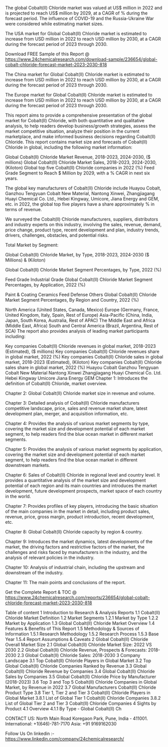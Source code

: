 The global Cobalt(II) Chloride market was valued at US$ million in 2022 and is projected to reach US$ million by 2029, at a CAGR of % during the forecast period. The influence of COVID-19 and the Russia-Ukraine War were considered while estimating market sizes.

The USA market for Global Cobalt(II) Chloride  market is estimated to increase from USD million in 2022 to reach USD million by 2030, at a CAGR during the forecast period of 2023 through 2030.

Download FREE Sample of this Report @ https://www.24chemicalresearch.com/download-sample/236654/global-cobalt-chloride-forecast-market-2023-2030-818

The China market for Global Cobalt(II) Chloride market is estimated to increase from USD million in 2022 to reach USD million by 2030, at a CAGR during the forecast period of 2023 through 2030.

The Europe market for Global Cobalt(II) Chloride market is estimated to increase from USD million in 2022 to reach USD million by 2030, at a CAGR during the forecast period of 2023 through 2030.

This report aims to provide a comprehensive presentation of the global market for Cobalt(II) Chloride, with both quantitative and qualitative analysis, to help readers develop business/growth strategies, assess the market competitive situation, analyze their position in the current marketplace, and make informed business decisions regarding Cobalt(II) Chloride. This report contains market size and forecasts of Cobalt(II) Chloride in global, including the following market information:

Global Cobalt(II) Chloride Market Revenue, 2018-2023, 2024-2030, ($ millions)
Global Cobalt(II) Chloride Market Sales, 2018-2023, 2024-2030, (Kiloton)
Global top five Cobalt(II) Chloride companies in 2022 (%)
Feed Grade Segment to Reach $ Million by 2029, with a % CAGR in next six years.

The global key manufacturers of Cobalt(II) Chloride include Huayou Cobalt, Ganzhou Tengyuan Cobalt New Material, Nantong Xinwei, Zhangjiagang Huayi Chemical Co. Ltd., Hebei Kingway, Umicore, Jiana Energy and GEM, etc. in 2022, the global top five players have a share approximately % in terms of revenue.

We surveyed the Cobalt(II) Chloride manufacturers, suppliers, distributors and industry experts on this industry, involving the sales, revenue, demand, price change, product type, recent development and plan, industry trends, drivers, challenges, obstacles, and potential risks.

Total Market by Segment:

Global Cobalt(II) Chloride Market, by Type, 2018-2023, 2024-2030 ($ Millions) & (Kiloton)

Global Cobalt(II) Chloride Market Segment Percentages, by Type, 2022 (%)

Feed Grade
Industrial Grade
Global Cobalt(II) Chloride Market Segment Percentages, by Application, 2022 (%)

Paint & Coating
Ceramics
Feed
Defense
Others
Global Cobalt(II) Chloride Market Segment Percentages, By Region and Country, 2022 (%)

North America (United States, Canada, Mexico)
Europe (Germany, France, United Kingdom, Italy, Spain, Rest of Europe)
Asia-Pacific (China, India, Japan, South Korea, Australia, Rest of APAC)
The Middle East and Africa (Middle East, Africa)
South and Central America (Brazil, Argentina, Rest of SCA)
The report also provides analysis of leading market participants including:

Key companies Cobalt(II) Chloride revenues in global market, 2018-2023 (Estimated), ($ millions)
Key companies Cobalt(II) Chloride revenues share in global market, 2022 (%)
Key companies Cobalt(II) Chloride sales in global market, 2018-2023 (Estimated), (Kiloton)
Key companies Cobalt(II) Chloride sales share in global market, 2022 (%)
Huayou Cobalt
Ganzhou Tengyuan Cobalt New Material
Nantong Xinwei
Zhangjiagang Huayi Chemical Co. Ltd.
Hebei Kingway
Umicore
Jiana Energy
GEM
Chapter 1: Introduces the definition of Cobalt(II) Chloride, market overview.

Chapter 2: Global Cobalt(II) Chloride market size in revenue and volume.

Chapter 3: Detailed analysis of Cobalt(II) Chloride manufacturers competitive landscape, price, sales and revenue market share, latest development plan, merger, and acquisition information, etc.

Chapter 4: Provides the analysis of various market segments by type, covering the market size and development potential of each market segment, to help readers find the blue ocean market in different market segments.

Chapter 5: Provides the analysis of various market segments by application, covering the market size and development potential of each market segment, to help readers find the blue ocean market in different downstream markets.

Chapter 6: Sales of Cobalt(II) Chloride in regional level and country level. It provides a quantitative analysis of the market size and development potential of each region and its main countries and introduces the market development, future development prospects, market space of each country in the world.

Chapter 7: Provides profiles of key players, introducing the basic situation of the main companies in the market in detail, including product sales, revenue, price, gross margin, product introduction, recent development, etc.

Chapter 8: Global Cobalt(II) Chloride capacity by region & country.

Chapter 9: Introduces the market dynamics, latest developments of the market, the driving factors and restrictive factors of the market, the challenges and risks faced by manufacturers in the industry, and the analysis of relevant policies in the industry.

Chapter 10: Analysis of industrial chain, including the upstream and downstream of the industry.

Chapter 11: The main points and conclusions of the report.

Get the Complete Report & TOC @ https://www.24chemicalresearch.com/reports/236654/global-cobalt-chloride-forecast-market-2023-2030-818

Table of content
1 Introduction to Research & Analysis Reports
1.1 Cobalt(II) Chloride Market Definition
1.2 Market Segments
1.2.1 Market by Type
1.2.2 Market by Application
1.3 Global Cobalt(II) Chloride Market Overview
1.4 Features & Benefits of This Report
1.5 Methodology & Sources of Information
1.5.1 Research Methodology
1.5.2 Research Process
1.5.3 Base Year
1.5.4 Report Assumptions & Caveats
2 Global Cobalt(II) Chloride Overall Market Size
2.1 Global Cobalt(II) Chloride Market Size: 2022 VS 2030
2.2 Global Cobalt(II) Chloride Revenue, Prospects & Forecasts: 2018-2030
2.3 Global Cobalt(II) Chloride Sales: 2018-2030
3 Company Landscape
3.1 Top Cobalt(II) Chloride Players in Global Market
3.2 Top Global Cobalt(II) Chloride Companies Ranked by Revenue
3.3 Global Cobalt(II) Chloride Revenue by Companies
3.4 Global Cobalt(II) Chloride Sales by Companies
3.5 Global Cobalt(II) Chloride Price by Manufacturer (2018-2023)
3.6 Top 3 and Top 5 Cobalt(II) Chloride Companies in Global Market, by Revenue in 2022
3.7 Global Manufacturers Cobalt(II) Chloride Product Type
3.8 Tier 1, Tier 2 and Tier 3 Cobalt(II) Chloride Players in Global Market
3.8.1 List of Global Tier 1 Cobalt(II) Chloride Companies
3.8.2 List of Global Tier 2 and Tier 3 Cobalt(II) Chloride Companies
4 Sights by Product
4.1 Overview
4.1.1 By Type - Global Cobalt(II) Ch

CONTACT US:
North Main Road Koregaon Park, Pune, India - 411001.
International: +1(646)-781-7170
Asia: +91 9169162030

Follow Us On linkedin :- https://www.linkedin.com/company/24chemicalresearch/
